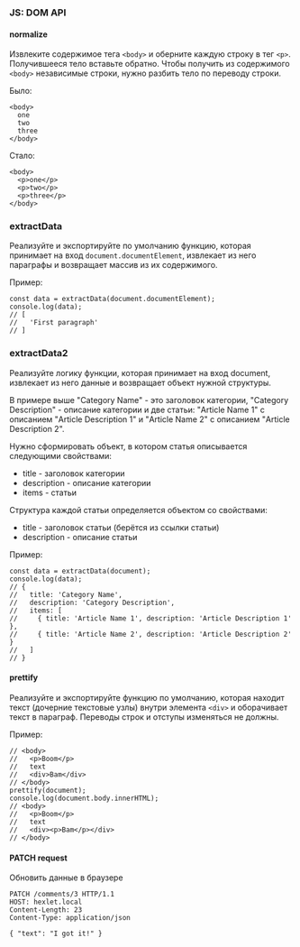 ### JS: DOM API

#### normalize
Извлеките содержимое тега `<body>` и оберните каждую строку в тег `<p>`. Получившееся тело вставьте обратно. Чтобы получить из содержимого `<body>` независимые строки, нужно разбить тело по переводу строки.

Было:
```
<body>
  one
  two
  three
</body>

```

Стало:
```
<body>
  <p>one</p>
  <p>two</p>
  <p>three</p>
</body>
```

### extractData
Реализуйте и экспортируйте по умолчанию функцию, которая принимает на вход `document.documentElement`, извлекает из него параграфы и возвращает массив из их содержимого.

Пример:
```
const data = extractData(document.documentElement);
console.log(data);
// [
//   'First paragraph'
// ]
```

### extractData2
Реализуйте логику функции, которая принимает на вход document, извлекает из него данные и возвращает объект нужной структуры.

В примере выше "Category Name" - это заголовок категории, "Category Description" - описание категории и две статьи: "Article Name 1" с описанием "Article Description 1" и "Article Name 2" с описанием "Article Description 2".

Нужно сформировать объект, в котором статья описывается следующими свойствами:
* title - заголовок категории
* description - описание категории
* items - статьи

Структура каждой статьи определяется объектом со свойствами:
* title - заголовок статьи (берётся из ссылки статьи)
* description - описание статьи

Пример:
```
const data = extractData(document);
console.log(data);
// {
//   title: 'Category Name',
//   description: 'Category Description',
//   items: [
//     { title: 'Article Name 1', description: 'Article Description 1' },
//     { title: 'Article Name 2', description: 'Article Description 2' }
//   ]
// }
```

#### prettify
Реализуйте и экспортируйте функцию по умолчанию, которая находит текст (дочерние текстовые узлы) внутри элемента `<div>` и оборачивает текст в параграф. Переводы строк и отступы изменяться не должны.

Пример:
```
// <body>
//   <p>Boom</p>
//   text
//   <div>Bam</div>
// </body>
prettify(document);
console.log(document.body.innerHTML);
// <body>
//   <p>Boom</p>
//   text
//   <div><p>Bam</p></div>
// </body>
```

#### PATCH request
Обновить данные в браузере

```
PATCH /comments/3 HTTP/1.1
HOST: hexlet.local
Content-Length: 23
Content-Type: application/json

{ "text": "I got it!" }
```